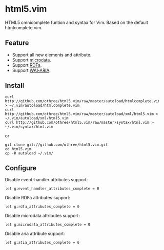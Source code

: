 # html5.vim

HTML5 omnicomplete funtion and syntax for Vim.
Based on the default htmlcomplete.vim.

## Feature

- Support all new elements and attribute.
- Support [microdata][microdata].
- Support [RDFa][RDFa].
- Support [WAI-ARIA][aria].

## Install

    curl http://github.com/othree/html5.vim/raw/master/autoload/htmlcomplete.vim > ~/.vim/autoload/htmlcomplete.vim
    curl http://github.com/othree/html5.vim/raw/master/autoload/xml/html5.vim > ~/.vim/autoload/xml/html5.vim
    curl http://github.com/othree/html5.vim/raw/master/syntax/html.vim > ~/.vim/syntax/html.vim

or 

    git clone git://github.com/othree/html5.vim.git
    cd html5.vim
    cp -R autoload ~/.vim/

## Configure

Disable event-handler attributes support:

    let g:event_handler_attributes_complete = 0

Disable RDFa attributes support:

    let g:rdfa_attributes_complete = 0

Disable microdata attributes support:

    let g:microdata_attributes_complete = 0

Disable aria attribute support:

    let g:atia_attributes_complete = 0

[microdata]:http://dev.w3.org/html5/md/
[RDFa]:http://www.w3.org/TR/rdfa-syntax/
[aria]:http://www.w3.org/TR/wai-aria/
